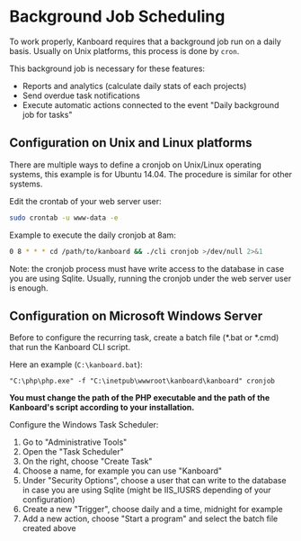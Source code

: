 Background Job Scheduling
=========================

To work properly, Kanboard requires that a background job run on a daily basis.
Usually on Unix platforms, this process is done by `cron`.

This background job is necessary for these features:

- Reports and analytics (calculate daily stats of each projects)
- Send overdue task notifications
- Execute automatic actions connected to the event "Daily background job for tasks"

Configuration on Unix and Linux platforms
-----------------------------------------

There are multiple ways to define a cronjob on Unix/Linux operating systems, this example is for Ubuntu 14.04.
The procedure is similar for other systems.

Edit the crontab of your web server user:

```bash
sudo crontab -u www-data -e
```

Example to execute the daily cronjob at 8am:

```bash
0 8 * * * cd /path/to/kanboard && ./cli cronjob >/dev/null 2>&1
```

Note: the cronjob process must have write access to the database in case you are using Sqlite.
Usually, running the cronjob under the web server user is enough.

Configuration on Microsoft Windows Server
-----------------------------------------

Before to configure the recurring task, create a batch file (*.bat or *.cmd) that run the Kanboard CLI script.

Here an example (`C:\kanboard.bat`):

```
"C:\php\php.exe" -f "C:\inetpub\wwwroot\kanboard\kanboard" cronjob
```

**You must change the path of the PHP executable and the path of the Kanboard's script according to your installation.**

Configure the Windows Task Scheduler:

1. Go to "Administrative Tools"
2. Open the "Task Scheduler"
3. On the right, choose "Create Task"
4. Choose a name, for example you can use "Kanboard"
5. Under "Security Options", choose a user that can write to the database in case you are using Sqlite (might be IIS_IUSRS depending of your configuration)
6. Create a new "Trigger", choose daily and a time, midnight for example
7. Add a new action, choose "Start a program" and select the batch file created above
